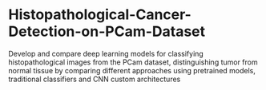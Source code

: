 # Histopathological-Cancer-Detection-on-PCam-Dataset
Develop and compare deep learning models for classifying histopathological images from the PCam dataset, distinguishing tumor from normal tissue by comparing different approaches using pretrained models, traditional classifiers and CNN custom architectures
